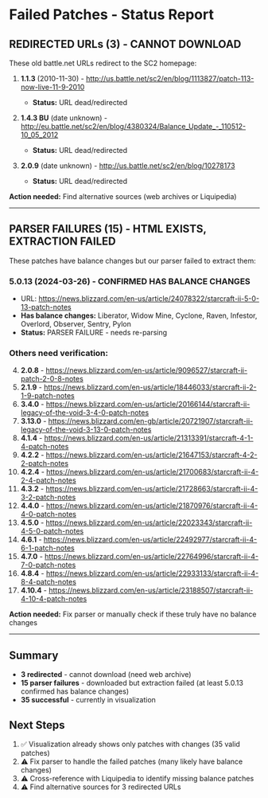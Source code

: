 # Failed Patches - Status Report

## REDIRECTED URLs (3) - CANNOT DOWNLOAD
These old battle.net URLs redirect to the SC2 homepage:

1. **1.1.3** (2010-11-30) - http://us.battle.net/sc2/en/blog/1113827/patch-113-now-live-11-9-2010
   - **Status:** URL dead/redirected

2. **1.4.3 BU** (date unknown) - http://eu.battle.net/sc2/en/blog/4380324/Balance_Update_-_110512-10_05_2012
   - **Status:** URL dead/redirected

3. **2.0.9** (date unknown) - http://us.battle.net/sc2/en/blog/10278173
   - **Status:** URL dead/redirected

**Action needed:** Find alternative sources (web archives or Liquipedia)

---

## PARSER FAILURES (15) - HTML EXISTS, EXTRACTION FAILED
These patches have balance changes but our parser failed to extract them:

### **5.0.13** (2024-03-26) - CONFIRMED HAS BALANCE CHANGES
- URL: https://news.blizzard.com/en-us/article/24078322/starcraft-ii-5-0-13-patch-notes
- **Has balance changes:** Liberator, Widow Mine, Cyclone, Raven, Infestor, Overlord, Observer, Sentry, Pylon
- **Status:** PARSER FAILURE - needs re-parsing

### Others need verification:
4. **2.0.8** - https://news.blizzard.com/en-us/article/9096527/starcraft-ii-patch-2-0-8-notes
5. **2.1.9** - https://news.blizzard.com/en-us/article/18446033/starcraft-ii-2-1-9-patch-notes
6. **3.4.0** - https://news.blizzard.com/en-us/article/20166144/starcraft-ii-legacy-of-the-void-3-4-0-patch-notes
7. **3.13.0** - https://news.blizzard.com/en-gb/article/20721907/starcraft-ii-legacy-of-the-void-3-13-0-patch-notes
8. **4.1.4** - https://news.blizzard.com/en-us/article/21313391/starcraft-4-1-4-patch-notes
9. **4.2.2** - https://news.blizzard.com/en-us/article/21647153/starcraft-4-2-2-patch-notes
10. **4.2.4** - https://news.blizzard.com/en-us/article/21700683/starcraft-ii-4-2-4-patch-notes
11. **4.3.2** - https://news.blizzard.com/en-us/article/21728663/starcraft-ii-4-3-2-patch-notes
12. **4.4.0** - https://news.blizzard.com/en-us/article/21870976/starcraft-ii-4-4-0-patch-notes
13. **4.5.0** - https://news.blizzard.com/en-us/article/22023343/starcraft-ii-4-5-0-patch-notes
14. **4.6.1** - https://news.blizzard.com/en-us/article/22492977/starcraft-ii-4-6-1-patch-notes
15. **4.7.0** - https://news.blizzard.com/en-us/article/22764996/starcraft-ii-4-7-0-patch-notes
16. **4.8.4** - https://news.blizzard.com/en-us/article/22933133/starcraft-ii-4-8-4-patch-notes
17. **4.10.4** - https://news.blizzard.com/en-us/article/23188507/starcraft-ii-4-10-4-patch-notes

**Action needed:** Fix parser or manually check if these truly have no balance changes

---

## Summary

- **3 redirected** - cannot download (need web archive)
- **15 parser failures** - downloaded but extraction failed (at least 5.0.13 confirmed has balance changes)
- **35 successful** - currently in visualization

## Next Steps

1. ✅ Visualization already shows only patches with changes (35 valid patches)
2. ⚠️ Fix parser to handle the failed patches (many likely have balance changes)
3. ⚠️ Cross-reference with Liquipedia to identify missing balance patches
4. ⚠️ Find alternative sources for 3 redirected URLs
